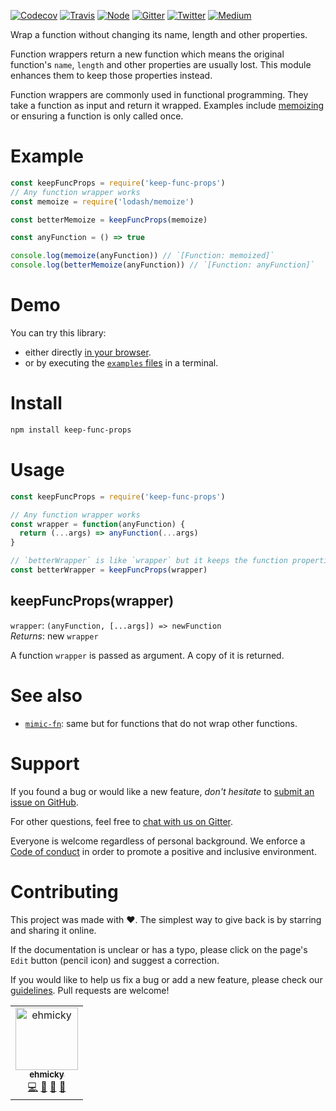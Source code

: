 [![Codecov](https://img.shields.io/codecov/c/github/ehmicky/keep-func-props.svg?label=tested&logo=codecov)](https://codecov.io/gh/ehmicky/keep-func-props)
[![Travis](https://img.shields.io/badge/cross-platform-4cc61e.svg?logo=travis)](https://travis-ci.org/ehmicky/keep-func-props)
[![Node](https://img.shields.io/node/v/keep-func-props.svg?logo=node.js)](https://www.npmjs.com/package/keep-func-props)
[![Gitter](https://img.shields.io/gitter/room/ehmicky/keep-func-props.svg?logo=gitter)](https://gitter.im/ehmicky/keep-func-props)
[![Twitter](https://img.shields.io/badge/%E2%80%8B-twitter-4cc61e.svg?logo=twitter)](https://twitter.com/intent/follow?screen_name=ehmicky)
[![Medium](https://img.shields.io/badge/%E2%80%8B-medium-4cc61e.svg?logo=medium)](https://medium.com/@ehmicky)

Wrap a function without changing its name, length and other properties.

Function wrappers return a new function which means the original function's
`name`, `length` and other properties are usually lost. This module enhances
them to keep those properties instead.

Function wrappers are commonly used in functional programming. They take a
function as input and return it wrapped. Examples include
[memoizing](https://github.com/planttheidea/moize) or ensuring a function is
only called once.

# Example

```js
const keepFuncProps = require('keep-func-props')
// Any function wrapper works
const memoize = require('lodash/memoize')

const betterMemoize = keepFuncProps(memoize)

const anyFunction = () => true

console.log(memoize(anyFunction)) // `[Function: memoized]`
console.log(betterMemoize(anyFunction)) // `[Function: anyFunction]`
```

# Demo

You can try this library:

- either directly [in your browser](https://repl.it/@ehmicky/keep-func-props).
- or by executing the [`examples` files](examples/README.md) in a terminal.

# Install

```bash
npm install keep-func-props
```

# Usage

```js
const keepFuncProps = require('keep-func-props')

// Any function wrapper works
const wrapper = function(anyFunction) {
  return (...args) => anyFunction(...args)
}

// `betterWrapper` is like `wrapper` but it keeps the function properties
const betterWrapper = keepFuncProps(wrapper)
```

## keepFuncProps(wrapper)

`wrapper`: `(anyFunction, [...args]) => newFunction`<br> _Returns_: new
`wrapper`

A function `wrapper` is passed as argument. A copy of it is returned.

# See also

- [`mimic-fn`](https://github.com/sindresorhus/mimic-fn): same but for functions
  that do not wrap other functions.

# Support

If you found a bug or would like a new feature, _don't hesitate_ to
[submit an issue on GitHub](../../issues).

For other questions, feel free to
[chat with us on Gitter](https://gitter.im/ehmicky/keep-func-props).

Everyone is welcome regardless of personal background. We enforce a
[Code of conduct](CODE_OF_CONDUCT.md) in order to promote a positive and
inclusive environment.

# Contributing

This project was made with ❤️. The simplest way to give back is by starring and
sharing it online.

If the documentation is unclear or has a typo, please click on the page's `Edit`
button (pencil icon) and suggest a correction.

If you would like to help us fix a bug or add a new feature, please check our
[guidelines](CONTRIBUTING.md). Pull requests are welcome!

<!-- Thanks goes to our wonderful contributors: -->

<!-- ALL-CONTRIBUTORS-LIST:START -->
<!-- prettier-ignore -->
<table><tr><td align="center"><a href="https://twitter.com/ehmicky"><img src="https://avatars2.githubusercontent.com/u/8136211?v=4" width="100px;" alt="ehmicky"/><br /><sub><b>ehmicky</b></sub></a><br /><a href="https://github.com/ehmicky/keep-func-props/commits?author=ehmicky" title="Code">💻</a> <a href="#design-ehmicky" title="Design">🎨</a> <a href="#ideas-ehmicky" title="Ideas, Planning, & Feedback">🤔</a> <a href="https://github.com/ehmicky/keep-func-props/commits?author=ehmicky" title="Documentation">📖</a></td></tr></table>

<!-- ALL-CONTRIBUTORS-LIST:END -->
